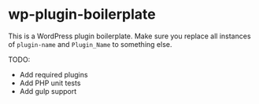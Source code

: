 # wp-plugin-boilerplate

This is a WordPress plugin boilerplate. Make sure you replace all instances of `plugin-name` and `Plugin_Name` to something else.

TODO:

- Add required plugins
- Add PHP unit tests
- Add gulp support